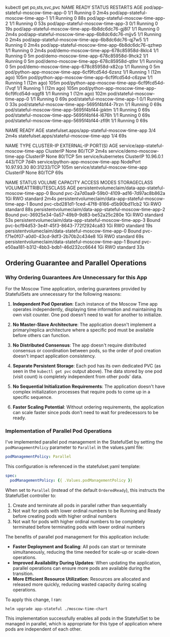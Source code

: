 kubectl get po,sts,svc,pvc
NAME                                                READY   STATUS    RESTARTS      AGE
pod/app-stateful-moscow-time-app-0                  1/1     Running   0             2m4s
pod/app-stateful-moscow-time-app-1                  1/1     Running   0             88s
pod/app-stateful-moscow-time-app-2                  1/1     Running   0             53s
pod/app-stateful-moscow-time-app-3                  0/1     Running   0             19s
pod/app-stateful-moscow-time-app-6b8dc6dc76-gj8l7   1/1     Running   0             2m4s
pod/app-stateful-moscow-time-app-6b8dc6dc76-mjjv5   1/1     Running   0             2m4s
pod/app-stateful-moscow-time-app-6b8dc6dc76-qj7w5   1/1     Running   0             2m4s
pod/app-stateful-moscow-time-app-6b8dc6dc76-qzhwp   1/1     Running   0             2m4s
pod/demo-moscow-time-app-678c85958d-8klc4           1/1     Running   0             5m
pod/demo-moscow-time-app-678c85958d-9hck2           1/1     Running   0             5m
pod/demo-moscow-time-app-678c85958d-qtlnr           1/1     Running   0             5m
pod/demo-moscow-time-app-678c85958d-x82cp           1/1     Running   0             5m
pod/python-app-moscow-time-app-6cf9fcd54d-6zsnz     1/1     Running   1 (12m ago)   105m
pod/python-app-moscow-time-app-6cf9fcd54d-c6zpw     1/1     Running   1 (12m ago)   105m
pod/python-app-moscow-time-app-6cf9fcd54d-l7vqf     1/1     Running   1 (12m ago)   105m
pod/python-app-moscow-time-app-6cf9fcd54d-xqgf8     1/1     Running   1 (12m ago)   102m
pod/stateful-moscow-time-app-0                      1/1     Running   0             69s
pod/stateful-moscow-time-app-1                      0/1     Running   0             33s
pod/stateful-moscow-time-app-5695f4bf44-7lrzn       1/1     Running   0             69s
pod/stateful-moscow-time-app-5695f4bf44-jpktm       1/1     Running   0             69s
pod/stateful-moscow-time-app-5695f4bf44-l676h       1/1     Running   0             69s
pod/stateful-moscow-time-app-5695f4bf44-zfl9t       1/1     Running   0             69s

NAME                                            READY   AGE
statefulset.apps/app-stateful-moscow-time-app   3/4     2m4s
statefulset.apps/stateful-moscow-time-app       1/4     69s

NAME                                   TYPE        CLUSTER-IP    EXTERNAL-IP   PORT(S)        AGE
service/app-stateful-moscow-time-app   ClusterIP   None          <none>        80/TCP         2m4s
service/demo-moscow-time-app           ClusterIP   None          <none>        80/TCP         5m
service/kubernetes                     ClusterIP   10.96.0.1     <none>        443/TCP        7d4h
service/python-app-moscow-time-app     NodePort    10.97.93.30   <none>        80:31233/TCP   105m
service/stateful-moscow-time-app       ClusterIP   None          <none>        80/TCP         69s

NAME                                                        STATUS   VOLUME                                     CAPACITY   ACCESS MODES   STORAGECLASS   VOLUMEATTRIBUTESCLASS   AGE
persistentvolumeclaim/data-app-stateful-moscow-time-app-0   Bound    pvc-2a7d0aa9-59b0-4109-ad16-7d97ac8b862a   1Gi        RWO            standard       <unset>                 2m4s
persistentvolumeclaim/data-app-stateful-moscow-time-app-1   Bound    pvc-cbd281d1-1ced-47f8-8166-d5b90bd11cb2   1Gi        RWO            standard       <unset>                 88s
persistentvolumeclaim/data-app-stateful-moscow-time-app-2   Bound    pvc-36925e34-0a57-49b9-9d83-be52a25c280e   1Gi        RWO            standard       <unset>                 53s
persistentvolumeclaim/data-app-stateful-moscow-time-app-3   Bound    pvc-bcf94d53-3e4f-45f3-8643-772f2924ca83   1Gi        RWO            standard       <unset>                 19s
persistentvolumeclaim/data-stateful-moscow-time-app-0       Bound    pvc-f71e0f07-a0d0-43cd-9df3-2b70b2c434e8   1Gi        RWO            standard       <unset>                 69s
persistentvolumeclaim/data-stateful-moscow-time-app-1       Bound    pvc-e50aa181-b312-4bb3-bdb1-46d232cc6644   1Gi        RWO            standard       <unset>                 33s

## Ordering Guarantee and Parallel Operations

### Why Ordering Guarantees Are Unnecessary for this App

For the Moscow Time application, ordering guarantees provided by StatefulSets are unnecessary for the following reasons:

1. **Independent Pod Operation**: Each instance of the Moscow Time app operates independently, displaying time information and maintaining its own visit counter. One pod doesn't need to wait for another to initialize.

2. **No Master-Slave Architecture**: The application doesn't implement a primary/replica architecture where a specific pod must be available before others can function.

3. **No Distributed Consensus**: The app doesn't require distributed consensus or coordination between pods, so the order of pod creation doesn't impact application consistency.

4. **Separate Persistent Storage**: Each pod has its own dedicated PVC (as seen in the `kubectl get pvc` output above). The data stored by one pod (visit count) is completely independent from other pods' data.

5. **No Sequential Initialization Requirements**: The application doesn't have complex initialization processes that require pods to come up in a specific sequence.

6. **Faster Scaling Potential**: Without ordering requirements, the application can scale faster since pods don't need to wait for predecessors to be ready.

### Implementation of Parallel Pod Operations

I've implemented parallel pod management in the StatefulSet by setting the `podManagementPolicy` parameter to `Parallel` in the values.yaml file:

```yaml
podManagementPolicy: Parallel
```

This configuration is referenced in the statefulset.yaml template:

```yaml
spec:
  podManagementPolicy: {{ .Values.podManagementPolicy }}
```

When set to `Parallel` (instead of the default `OrderedReady`), this instructs the StatefulSet controller to:

1. Create and terminate all pods in parallel rather than sequentially
2. Not wait for pods with lower ordinal numbers to be Running and Ready before creating pods with higher ordinal numbers
3. Not wait for pods with higher ordinal numbers to be completely terminated before terminating pods with lower ordinal numbers

The benefits of parallel pod management for this application include:

- **Faster Deployment and Scaling**: All pods can start or terminate simultaneously, reducing the time needed for scale-up or scale-down operations.
- **Improved Availability During Updates**: When updating the application, parallel operations can ensure more pods are available during the transition.
- **More Efficient Resource Utilization**: Resources are allocated and released more quickly, reducing wasted capacity during scaling operations.

To apply this change, I ran:
```bash
helm upgrade app-stateful ./moscow-time-chart
```

This implementation successfully enables all pods in the StatefulSet to be managed in parallel, which is appropriate for this type of application where pods are independent of each other.


